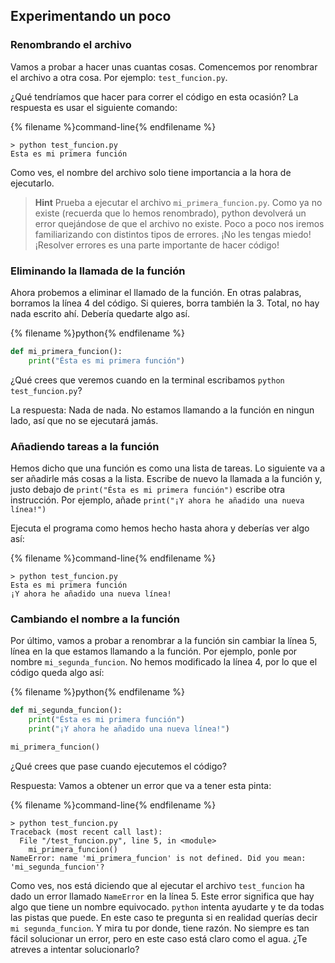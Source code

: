 ## Experimentando un poco

### Renombrando el archivo

Vamos a probar a hacer unas cuantas cosas. Comencemos por renombrar el archivo a otra cosa. Por ejemplo: `test_funcion.py`.

¿Qué tendríamos que hacer para correr el código en esta ocasión? La respuesta es usar el siguiente comando:

{% filename %}command-line{% endfilename %}
```command-line
> python test_funcion.py
Esta es mi primera función
```
Como ves, el nombre del archivo solo tiene importancia a la hora de ejecutarlo. 

>**Hint** Prueba a ejecutar el archivo `mi_primera_funcion.py`. Como ya no existe (recuerda que lo hemos renombrado), python devolverá un error quejándose de que el archivo no existe. Poco a poco nos iremos familiarizando con distintos tipos de errores. ¡No les tengas miedo! ¡Resolver errores es una parte importante de hacer código!

### Eliminando la llamada de la función

Ahora probemos a eliminar el llamado de la función. En otras palabras, borramos la línea 4 del código. Si quieres, borra también la 3. Total, no hay nada escrito ahí. Debería quedarte algo así. 

{% filename %}python{% endfilename %}
```python
def mi_primera_funcion():
    print("Ésta es mi primera función")
```

¿Qué crees que veremos cuando en la terminal escribamos `python test_funcion.py`?

La respuesta: Nada de nada. No estamos llamando a la función en ningun lado, así que no se ejecutará jamás.

### Añadiendo tareas a la función

Hemos dicho que una función es como una lista de tareas. Lo siguiente va a ser añadirle más cosas a la lista. Escribe de nuevo la llamada a la función y, justo debajo de `print("Ésta es mi primera función")` escribe otra instrucción. Por ejemplo, añade `print("¡Y ahora he añadido una nueva línea!")`

Ejecuta el programa como hemos hecho hasta ahora y deberías ver algo así:

{% filename %}command-line{% endfilename %}
```command-line
> python test_funcion.py
Esta es mi primera función
¡Y ahora he añadido una nueva línea!
```


### Cambiando el nombre a la función
Por último, vamos a probar a renombrar a la función sin cambiar la línea 5, línea en la que estamos llamando a la función. Por ejemplo, ponle por nombre `mi_segunda_funcion`. No hemos modificado la línea 4, por lo que el código queda algo así:


{% filename %}python{% endfilename %}
```python
def mi_segunda_funcion():
    print("Ésta es mi primera función")
    print("¡Y ahora he añadido una nueva línea!")

mi_primera_funcion()
```

¿Qué crees que pase cuando ejecutemos el código?

Respuesta: Vamos a obtener un error que va a tener esta pinta:

{% filename %}command-line{% endfilename %}
```command-line
> python test_funcion.py
Traceback (most recent call last):
  File "/test_funcion.py", line 5, in <module>
    mi_primera_funcion()
NameError: name 'mi_primera_funcion' is not defined. Did you mean: 'mi_segunda_funcion'?
```

Como ves, nos está diciendo que al ejecutar el archivo `test_funcion` ha dado un error llamado `NameError` en la línea 5. Este error significa que hay algo que tiene un nombre equivocado. `python` intenta ayudarte y te da todas las pistas que puede. En este caso te pregunta si en realidad querías decir `mi segunda_funcion`. Y mira tu por donde, tiene razón. No siempre es tan fácil solucionar un error, pero en este caso está claro como el agua. ¿Te atreves a intentar solucionarlo?

